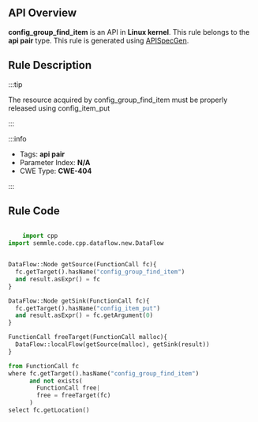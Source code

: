 ---
---


## API Overview
**config_group_find_item** is an API in **Linux kernel**. This rule belongs to the **api pair** type. This rule is generated using [APISpecGen](../../tools/APISpecGen).
## Rule Description

:::tip

The resource acquired by config_group_find_item must be properly released using config_item_put

:::

:::info

- Tags: **api pair**
- Parameter Index: **N/A**
- CWE Type: **CWE-404**

:::

## Rule Code
```python

    import cpp
import semmle.code.cpp.dataflow.new.DataFlow


DataFlow::Node getSource(FunctionCall fc){
  fc.getTarget().hasName("config_group_find_item")
  and result.asExpr() = fc
}

DataFlow::Node getSink(FunctionCall fc){
  fc.getTarget().hasName("config_item_put")
  and result.asExpr() = fc.getArgument(0)
}

FunctionCall freeTarget(FunctionCall malloc){
  DataFlow::localFlow(getSource(malloc), getSink(result))
}

from FunctionCall fc
where fc.getTarget().hasName("config_group_find_item")
      and not exists(
        FunctionCall free| 
        free = freeTarget(fc)
      )
select fc.getLocation()

    
```